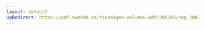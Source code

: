 ```yaml
---
layout: default
UpRedirect: https://pdf.swedeb.se/riksdagen-volumeG-pdf/200203/reg_200203/reg_200203_0086.pdf
---
```

